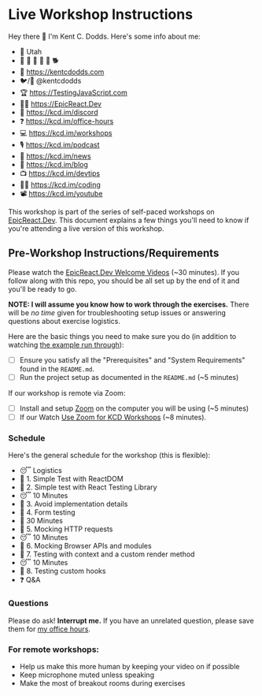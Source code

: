 # Live Workshop Instructions

Hey there 👋 I'm Kent C. Dodds. Here's some info about me:

-   🏡 Utah
-   👩 👧 👦 👦 👦 🐕
-   🏢 https://kentcdodds.com
-   🐦/🐙 @kentcdodds
-   🏆 https://TestingJavaScript.com
-   👩‍🚀 https://EpicReact.Dev
-   💬 https://kcd.im/discord
-   ❓ https://kcd.im/office-hours
-   💻 https://kcd.im/workshops
-   🎙 https://kcd.im/podcast
-   💌 https://kcd.im/news
-   📝 https://kcd.im/blog
-   📺 https://kcd.im/devtips
-   👨‍💻 https://kcd.im/coding
-   📽 https://kcd.im/youtube

This workshop is part of the series of self-paced workshops on
[EpicReact.Dev](https://epicreact.dev). This document explains a few things
you'll need to know if you're attending a live version of this workshop.

## Pre-Workshop Instructions/Requirements

Please watch the
[EpicReact.Dev Welcome Videos](https://epicreact.dev/modules/welcome-to-epic-react)
(~30 minutes). If you follow along with this repo, you should be all set up by
the end of it and you'll be ready to go.

**NOTE: I will assume you know how to work through the exercises.** There will
be _no time_ given for troubleshooting setup issues or answering questions about
exercise logistics.

Here are the basic things you need to make sure you do (in addition to watching
[the example run through](https://epicreact.dev/modules/welcome-to-epic-react/example-runthrough)):

-   [ ] Ensure you satisfy all the "Prerequisites" and "System Requirements"
        found in the `README.md`.
-   [ ] Run the project setup as documented in the `README.md` (~5 minutes)

If our workshop is remote via Zoom:

-   [ ] Install and setup [Zoom](https://zoom.us) on the computer you will be
        using (~5 minutes)
-   [ ] If our Watch
        [Use Zoom for KCD Workshops](https://egghead.io/lessons/egghead-use-zoom-for-kcd-workshops)
        (~8 minutes).

### Schedule

Here's the general schedule for the workshop (this is flexible):

-   😴 Logistics
-   💪 1. Simple Test with ReactDOM
-   💪 2. Simple test with React Testing Library
-   😴 10 Minutes
-   💪 3. Avoid implementation details
-   💪 4. Form testing
-   🌮 30 Minutes
-   💪 5. Mocking HTTP requests
-   😴 10 Minutes
-   💪 6. Mocking Browser APIs and modules
-   💪 7. Testing with context and a custom render method
-   😴 10 Minutes
-   💪 8. Testing custom hooks
-   ❓ Q&A

### Questions

Please do ask! **Interrupt me.** If you have an unrelated question, please save
them for [my office hours](https://kcd.im/office-hours).

### For remote workshops:

-   Help us make this more human by keeping your video on if possible
-   Keep microphone muted unless speaking
-   Make the most of breakout rooms during exercises

